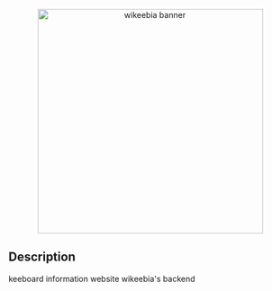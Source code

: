 
<p align="center">
  <img src="./public/banner.svg" alt="wikeebia banner" width=400 />
</p>

## Description

keeboard information website wikeebia's backend
